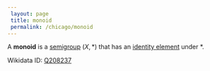 ```yaml
---
 layout: page
 title: monoid
 permalink: /chicago/monoid
---
```

A **monoid** is a [semigroup](https://mathgloss.github.io/MathGloss/chicago/semigroup) $(X,*)$ that has an [identity element](https://mathgloss.github.io/MathGloss/chicago/identity_element) under $*$.

Wikidata ID: [Q208237](https://www.wikidata.org/wiki/Q208237)